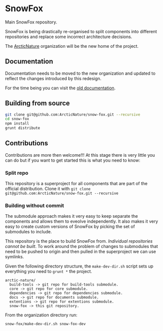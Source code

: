 SnowFox
=======
Main SnowFox repository.

SnowFox is being drastically re-organised to split components into
different repositories and replace some incorrect architecture decisions.

The [ArcticNature](https://github.com/ArcticNature) organization will be
the new home of the project.


Documentation
-------------
Documentation needs to be moved to the new organization and updated
to reflect the changes introduced by this redesign.

For the time being you can visit the [old documentation](http://stefano-pogliani.github.io/snow-fox-pages/).


Building from source
--------------------
```bash
git clone git@github.com:ArcticNature/snow-fox.git --recursive
cd snow-fox
npm install
grunt distribute
```


Contributions
-------------
Contributions are more then welcome!!!
At this stage there is very little you can do but if you want to get started
this is what you need to know:

### Split repo
This repository is a superproject for all components that are part of the
official distribution.
Clone it with `git clone git@github.com:ArcticNature/snow-fox.git --recursive`

### Building without commit
The submodule approach makes it very easy to keep separate the components
and allows them to eveolve independently.
It also makes it very easy to create custom versions of SnowFox by picking
the set of submodules to include.

This repository is the place to build SnowFox from.
*Individual repositories cannot be built*.
To work around the problem of changes to submodules that need to be pushed
to origin and then pulled in the superproject we can use symlinks.

Given the following directory structure, the `make-dev-dir.sh` script sets
up everything you need to `grunt *` the project.

    arctic-nature/
      build-tools -> git repo for build-tools submodule.
      core -> git repo for core submodule.
      dependencies -> git repo for dependencies submodule.
      docs -> git repo for documents submodule.
      extentions -> git repo for extentions submodule.
      snow-fox -> this git repository.

From the organization directory run:

    snow-fox/make-dev-dir.sh snow-fox-dev

